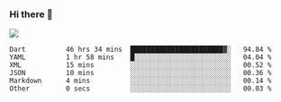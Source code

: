 ### Hi there 👋

<!--
**guozhigq/guozhigq** is a ✨ _special_ ✨ repository because its `README.md` (this file) appears on your GitHub profile.

Here are some ideas to get you started:

- 🔭 I’m currently working on ...
- 🌱 I’m currently learning ...
- 👯 I’m looking to collaborate on ...
- 🤔 I’m looking for help with ...
- 💬 Ask me about ...
- 📫 How to reach me: ...
- 😄 Pronouns: ...
- ⚡ Fun fact: ...
-->
![](https://github-readme-stats.vercel.app/api?username=guozhigq&show_icons=true)
<!--START_SECTION:waka-->

```text
Dart          46 hrs 34 mins  ███████████████████████▓░   94.84 %
YAML          1 hr 58 mins    █░░░░░░░░░░░░░░░░░░░░░░░░   04.04 %
XML           15 mins         ░░░░░░░░░░░░░░░░░░░░░░░░░   00.52 %
JSON          10 mins         ░░░░░░░░░░░░░░░░░░░░░░░░░   00.36 %
Markdown      4 mins          ░░░░░░░░░░░░░░░░░░░░░░░░░   00.14 %
Other         0 secs          ░░░░░░░░░░░░░░░░░░░░░░░░░   00.03 %
```

<!--END_SECTION:waka-->
